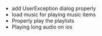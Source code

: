 * add UserException dialog properly
* load music for playing music items
* Properly play the playlists
* Playing long audio on ios
